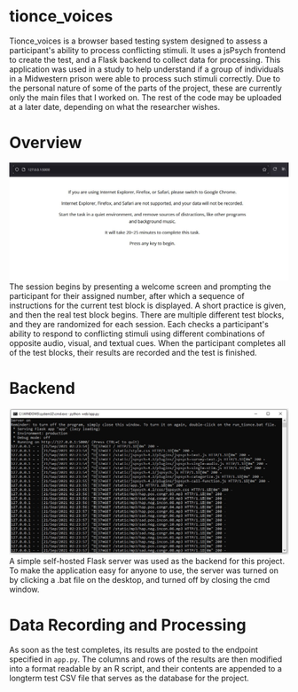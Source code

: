 # tionce_voices
Tionce_voices is a browser based testing system designed to assess a participant's ability to process conflicting stimuli. It uses a jsPsych frontend to create the test, and a Flask backend to collect data for processing. This application was used in a study to help understand if a group of individuals in a Midwestern prison were able to process such stimuli correctly. Due to the personal nature of some of the parts of the project, these are currently only the main files that I worked on. The rest of the code may be uploaded at a later date, depending on what the researcher wishes.


# Overview
<img src="images/welcome_screen.jpg" width="auto" height="auto"> 
The session begins by presenting a welcome screen and prompting the participant for their assigned number, after which a sequence of instructions for the current test block is displayed. A short practice is given, and then the real test block begins. There are multiple different test blocks, and they are randomized for each session. Each checks a participant's ability to respond to conflicting stimuli using different combinations of opposite audio, visual, and textual cues. When the participant completes all of the test blocks, their results are recorded and the test is finished.

# Backend
<img src="images/server_running.jpg" width="auto" height="auto">
A simple self-hosted Flask server was used as the backend for this project. To make the application easy for anyone to use, the server was turned on by clicking a .bat file on the desktop, and turned off by closing the cmd window.

# Data Recording and Processing
As soon as the test completes, its results are posted to the endpoint specified in <code>app.py</code>. The columns and rows of the results are then modified into a format readable by an R script, and their contents are appended to a longterm test CSV file that serves as the database for the project. 
